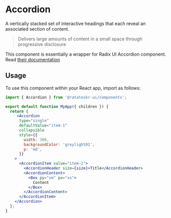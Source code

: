 # Accordion

A vertically stacked set of interactive headings that each reveal an associated section of content.

> Delivers large amounts of content in a small space through progressive disclosure

This component is essentially a wrapper for Radix UI Accordion component. Read [their documentation](https://www.radix-ui.com/docs/primitives/components/accordion)

## Usage

To use this component within your React app, import as follows:

```jsx
import { Accordion } from '@ratatoskr-ui/components';

export default function MyApp({ children }) {
  return {
     <Accordion
      type="single"
      defaultValue="item-1"
      collapsible
      style={{
        width: 300,
        backgroundColor: 'greylight01',
        p: 'md',
      }}
    >
      <AccordionItem value="item-1">
        <AccordionHeader size={size}>Title</AccordionHeader>
        <AccordionContent>
          <Box py="sm" px="xs">
            Content
          </Box>
        </AccordionContent>
      </AccordionItem>
    </Accordion>
  };
}
```